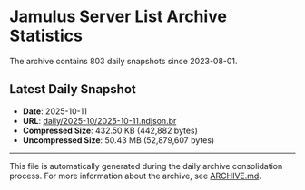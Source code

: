 # Jamulus Server List Archive Statistics

The archive contains 803 daily snapshots since 2023-08-01.

## Latest Daily Snapshot

- **Date**: 2025-10-11
- **URL**: [daily/2025-10/2025-10-11.ndjson.br](https://jamulus-archive.ap-south-1.linodeobjects.com/main/daily/2025-10/2025-10-11.ndjson.br)
- **Compressed Size**: 432.50 KB (442,882 bytes)
- **Uncompressed Size**: 50.43 MB (52,879,607 bytes)

---

This file is automatically generated during the daily archive consolidation process.
For more information about the archive, see [ARCHIVE.md](ARCHIVE.md).
